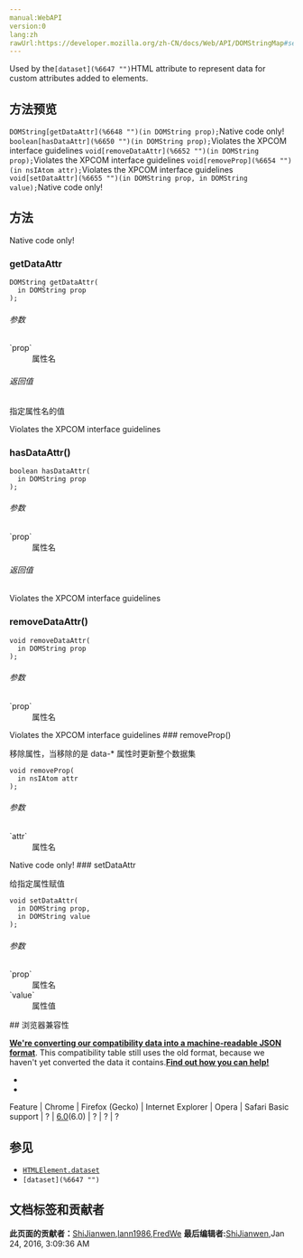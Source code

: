 ```yaml
---
manual:WebAPI
version:0
lang:zh
rawUrl:https://developer.mozilla.org/zh-CN/docs/Web/API/DOMStringMap#setDataAttr()
---
```






Used by the`[dataset](%6647 "")`HTML attribute to represent data for custom attributes added to elements.


## 方法预览<a name="Method_overview"></a>
`DOMString[getDataAttr](%6648 "")(in DOMString prop);`Native code only! 
`boolean[hasDataAttr](%6650 "")(in DOMString prop);`Violates the XPCOM interface guidelines 
`void[removeDataAttr](%6652 "")(in DOMString prop);`Violates the XPCOM interface guidelines 
`void[removeProp](%6654 "")(in nsIAtom attr);`Violates the XPCOM interface guidelines 
`void[setDataAttr](%6655 "")(in DOMString prop, in DOMString value);`Native code only! 


## 方法<a name="Methods"></a>
Native code only!
### getDataAttr<a name="getDataAttr"></a>


```
DOMString getDataAttr(
  in DOMString prop
);
```
<h6>参数</h6><dl><dt id=''>`prop`</dt><dd>属性名</dd></dl><h6>返回值</h6>

指定属性名的值

Violates the XPCOM interface guidelines
### hasDataAttr()<a name="hasDataAttr()"></a>


```
boolean hasDataAttr(
  in DOMString prop
);
```
<h6>参数</h6><dl><dt id=''>`prop`</dt><dd>属性名</dd></dl><h6>返回值</h6>



Violates the XPCOM interface guidelines
### removeDataAttr()<a name="removeDataAttr()"></a>


```
void removeDataAttr(
  in DOMString prop
);
```
<h6>参数</h6><dl><dt id=''>`prop`</dt><dd>属性名</dd></dl>Violates the XPCOM interface guidelines
### removeProp()<a name="removeProp()"></a>



移除属性，当移除的是 data-* 属性时更新整个数据集


```
void removeProp(
  in nsIAtom attr
);
```
<h6>参数</h6><dl><dt id=''>`attr`</dt><dd>属性名</dd></dl>Native code only!
### setDataAttr<a name="setDataAttr"></a>



给指定属性赋值


```
void setDataAttr(
  in DOMString prop,
  in DOMString value
);
```
<h6>参数</h6><dl><dt id=''>`prop`</dt><dd>属性名</dd><dt id=''>`value`</dt><dd>属性值</dd></dl>
## 浏览器兼容性<a name="浏览器兼容性"></a>


**[We&#39;re converting our compatibility data into a machine-readable JSON format](%3344 "")**. This compatibility table still uses the old format, because we haven&#39;t yet converted the data it contains.**[Find out how you can help!](%3392 "")**


* 
* 
Feature | Chrome | Firefox (Gecko) | Internet Explorer | Opera | Safari 
Basic support | ? | [6.0](%3569 "Released on 2011-08-16.")(6.0) | ? | ? | ? 




## 参见<a name="参见"></a>

* [`HTMLElement.dataset`](%6667 "HTMLElement.dataset属性允许无论是在读取模式和写入模式下访问在 HTML或 DOM中的元素上设置的所有自定义数据属性(data-*)集。")
* `[dataset](%6647 "")`



## 文档标签和贡献者
**此页面的贡献者：**[ShiJianwen](%6670 ""),[lann1986](%6671 ""),[FredWe](%6673 "")
**最后编辑者:**[ShiJianwen](%6670 ""),<time>Jan 24, 2016, 3:09:36 AM</time>


